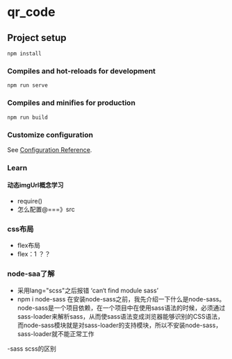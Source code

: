 # qr_code

## Project setup
```
npm install
```

### Compiles and hot-reloads for development
```
npm run serve
```

### Compiles and minifies for production
```
npm run build
```

### Customize configuration
See [Configuration Reference](https://cli.vuejs.org/config/).


### Learn

#### 动态imgUrl概念学习   
- require()
- 怎么配置@===》src

### css布局
- flex布局
- flex：1  ？？

### node-saa了解

- 采用lang="scss"之后报错 ‘can‘t find module sass’
- npm i node-sass
在安装node-sass之前，我先介绍一下什么是node-sass。node-sass是一个项目依赖，在一个项目中在使用sass语法的时候，必须通过sass-loader来解析sass，从而使sass语法变成浏览器能够识别的CSS语法，而node-sass模块就是对sass-loader的支持模块，所以不安装node-sass，sass-loader就不能正常工作

-sass  scss的区别


